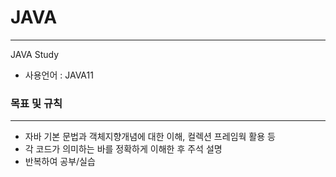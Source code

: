 # JAVA

---

JAVA Study

- 사용언어 : JAVA11

### 목표 및 규칙

---

- 자바 기본 문법과 객체지향개념에 대한 이해, 컬렉션 프레임웍 활용 등
- 각 코드가 의미하는 바를 정확하게 이해한 후 주석 설명
- 반복하여 공부/실습

##
